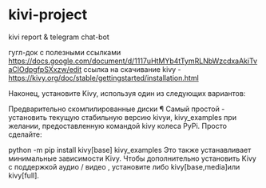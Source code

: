 # kivi-project
kivi report &amp; telegram chat-bot 


гугл-док с полезными ссылками https://docs.google.com/document/d/1117uHtMYb4tTymRLNbWzcdxaAkiTvaClOdpgfpSXxzw/edit
ссылка на скачивание kivy - https://kivy.org/doc/stable/gettingstarted/installation.html


Наконец, установите Kivy, используя один из следующих вариантов:

Предварительно скомпилированные диски ¶
Самый простой - установить текущую стабильную версию kivyи, kivy_examples при желании, предоставленную командой kivy колеса PyPi. Просто сделайте:

python -m pip install kivy[base] kivy_examples
Это также устанавливает минимальные зависимости Kivy. Чтобы дополнительно установить Kivy с поддержкой аудио / видео , установите либо kivy[base,media]или kivy[full].
